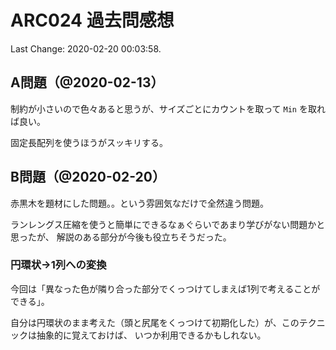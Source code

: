 # ARC024 過去問感想

Last Change: 2020-02-20 00:03:58.

## A問題（@2020-02-13）

制約が小さいので色々あると思うが、サイズごとにカウントを取って `Min` を取れば良い。

固定長配列を使うほうがスッキリする。

## B問題（@2020-02-20）

赤黒木を題材にした問題。。という雰囲気なだけで全然違う問題。

ランレングス圧縮を使うと簡単にできるなぁぐらいであまり学びがない問題かと思ったが、
解説のある部分が今後も役立ちそうだった。

### 円環状→1列への変換

今回は「異なった色が隣り合った部分でくっつけてしまえば1列で考えることができる」。

自分は円環状のまま考えた（頭と尻尾をくっつけて初期化した）が、このテクニックは抽象的に覚えておけば、
いつか利用できるかもしれない。

